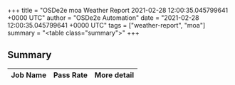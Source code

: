 +++
title = "OSDe2e moa Weather Report 2021-02-28 12:00:35.045799641 +0000 UTC"
author = "OSDe2e Automation"
date = "2021-02-28 12:00:35.045799641 +0000 UTC"
tags = ["weather-report", "moa"]
summary = "<table class=\"summary\"></table>"
+++
## Summary

| Job Name | Pass Rate | More detail |
|----------|-----------|-------------|



